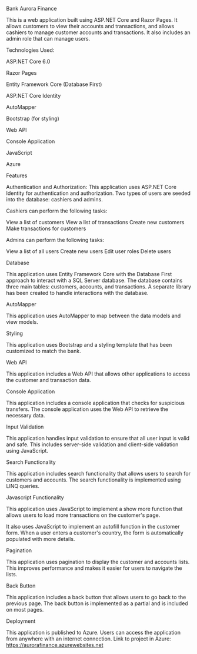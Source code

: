Bank Aurora Finance


This is a web application built using ASP.NET Core and Razor Pages. It allows customers to view their accounts and transactions, and allows cashiers to manage customer accounts and transactions. It also includes an admin role that can manage users.



Technologies Used:

ASP.NET Core 6.0

Razor Pages

Entity Framework Core (Database First)

ASP.NET Core Identity

AutoMapper

Bootstrap (for styling)

Web API

Console Application

JavaScript

Azure



Features

Authentication and Authorization: This application uses ASP.NET Core Identity for authentication and authorization. Two types of users are seeded into the database: cashiers and admins.


Cashiers can perform the following tasks:

View a list of customers
View a list of transactions
Create new customers
Make transactions for customers


Admins can perform the following tasks:

View a list of all users
Create new users
Edit user roles
Delete users



Database

This application uses Entity Framework Core with the Database First approach to interact with a SQL Server database. The database contains three main tables: customers, accounts, and transactions. A separate library has been created to handle interactions with the database.



AutoMapper

This application uses AutoMapper to map between the data models and view models.



Styling

This application uses Bootstrap and a styling template that has been customized to match the bank.



Web API

This application includes a Web API that allows other applications to access the customer and transaction data.



Console Application

This application includes a console application that checks for suspicious transfers. The console application uses the Web API to retrieve the necessary data.



Input Validation

This application handles input validation to ensure that all user input is valid and safe. This includes server-side validation and client-side validation using JavaScript.



Search Functionality

This application includes search functionality that allows users to search for customers and accounts. The search functionality is implemented using LINQ queries.



Javascript Functionality

This application uses JavaScript to implement a show more function that allows users to load more transactions on the customer's page.

It also uses JavaScript to implement an autofill function in the customer form. When a user enters a customer's country, the form is automatically populated with more details.



Pagination

This application uses pagination to display the customer and accounts lists. This improves performance and makes it easier for users to navigate the lists.



Back Button

This application includes a back button that allows users to go back to the previous page. The back button is implemented as a partial and is included on most pages.



Deployment

This application is published to Azure. Users can access the application from anywhere with an internet connection.
Link to project in Azure: https://aurorafinance.azurewebsites.net


















